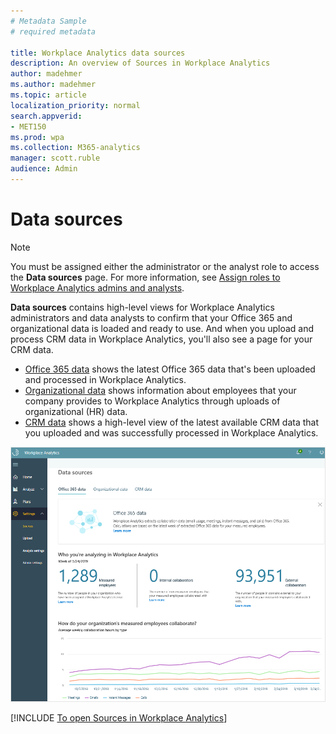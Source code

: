 ```yaml
---
# Metadata Sample
# required metadata

title: Workplace Analytics data sources
description: An overview of Sources in Workplace Analytics 
author: madehmer
ms.author: madehmer
ms.topic: article
localization_priority: normal 
search.appverid:
- MET150
ms.prod: wpa
ms.collection: M365-analytics
manager: scott.ruble
audience: Admin
---
```


# Data sources

>[!Note]
>You must be assigned either the administrator or the analyst role to access the **Data sources** page. For more information, see [Assign roles to Workplace Analytics admins and analysts](../setup/assign-roles-to-wpa-admins.md).

**Data sources** contains high-level views for Workplace Analytics administrators and data analysts to confirm that your Office 365 and organizational data is loaded and ready to use. And when you upload and process CRM data in Workplace Analytics, you'll also see a page for your CRM data.

* [Office 365 data](office-365-data.md) shows the latest Office 365 data that's been uploaded and processed in Workplace Analytics.
* [Organizational data](organizational-data.md) shows information about employees that your company provides to Workplace Analytics through uploads of organizational (HR) data.
* [CRM data](crm-data.md) shows a high-level view of the latest available CRM data that you uploaded and was successfully processed in Workplace Analytics.

![Sources](../images/WpA/Use/sources-o365.png)

[!INCLUDE [To open Sources in Workplace Analytics](../includes/to-open-wpa-sources.md)]
